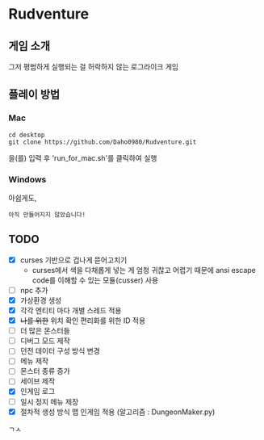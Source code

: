 # Rudventure

## 게임 소개
그저 평범하게 실행되는 걸 허락하지 않는 로그라이크 게임   
   
## 플레이 방법   
### Mac   
```
cd desktop
git clone https://github.com/Daho0980/Rudventure.git
```
을(를) 입력 후 'run_for_mac.sh'를 클릭하여 실행   

### Windows   
아쉽게도,   
```
아직 만들어지지 않았습니다!
```

## TODO   
- [x] curses 기반으로 겁나게 뜯어고치기   
    - curses에서 색을 다채롭게 넣는 게 엄청 귀찮고 어렵기 때문에 ansi escape code를 이해할 수 있는 모듈(cusser) 사용   
- [ ] npc 추가   
- [x] 가상환경 생성   
- [x] 각각 엔티티 마다 개별 스레드 적용   
- [x] ~~나를 위한~~ 위치 확인 편리화를 위한 ID 적용   
- [ ] 더 많은 몬스터들   
- [ ] 디버그 모드 제작   
- [ ] 던전 데이터 구성 방식 변경   
- [ ] 메뉴 제작   
- [ ] 몬스터 종류 증가   
- [ ] 세이브 제작   
- [x] 인게임 로그   
- [ ] 일시 정지 메뉴 제장   
- [x] 절차적 생성 방식 맵 인게임 적용 (알고리즘 : DungeonMaker.py)   

ㄱㅅ